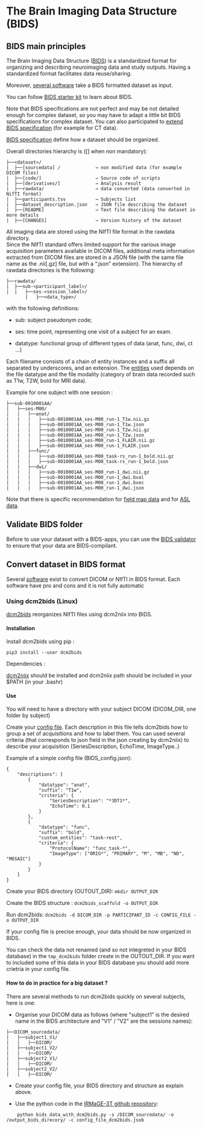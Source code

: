 
# The Brain Imaging Data Structure (BIDS)

## BIDS main principles 

The Brain Imaging Data Structure ([BIDS](https://bids.neuroimaging.io/)) is a standardized format for organizing and describing neuroimaging data and study outputs.
Having a standardized format facilitates data reuse/sharing. 

Moreover, [several software](https://bids-apps.neuroimaging.io/apps/ ) take a BIDS formatted dataset as input.

You can follow [BIDS starter kit](https://bids-standard.github.io/bids-starter-kit/) to learn about BIDS. 

Note that BIDS specifications are not perfect and may be not detailed enough for complex dataset, so you may have to adapt a little bit BIDS specifications for complex dataset. 
You can also participated to [extend BIDS specification]( https://bids.neuroimaging.io/get_involved.html) (for example for CT data). 

[BIDS specification](https://bids-specification.readthedocs.io/en/stable/) define how a dataset should be organized. 

Overall directories hierarchy is ([] when non mandatory):
```
├──<dataset>/
|  ├──[sourcedata] /	         → non modified data (for example DICOM files)
|  ├──[code/]	                 → Source code of scripts 
|  ├──[derivatives/]	         → Analysis result 
|  ├──rawdata/                   → data converted (data converted in NifTI format)
|  ├──participants.tsv	         → Subjects list 
|  ├──dataset_description.json   → JSON file describing the dataset
|  ├──[README]                   → Text file describing the dataset in more details 
|  ├──[CHANGES]	                 → Version history of the dataset
```

All imaging data are stored using the NIfTI file format in the rawdata directory.  
Since the NIfTI standard offers limited support for the various image acquisition parameters available in DICOM files, additional meta information extracted from DICOM files are stored in a JSON file (with the same file name as the .nii[.gz] file, but with a “.json” extension).
The hierarchy of rawdata directories is the following: 
```
├──rawdata/
|  ├──sub-<participant_label>/
|  |   ├──ses-<session_label>/
       |   ├──<data_type>/
```
with the following definitions:

- sub: subject pseudonym code;

- ses: time point, representing one visit of a subject for an exam.

- datatype: functional group of different types of data (anat, func, dwi, ct ...)

Each filename consists of a chain of entity instances and a suffix all separated by underscores, and an extension. 
The [entities](https://bids-specification.readthedocs.io/en/stable/appendices/entity-table.html) used depends on the file datatype and the file modality (category of brain data recorded such as T1w, T2W, bold for MRI data). 

 
Example for one subject with one session : 
```
├──sub-0010001AA/
|   ├──ses-M00/
|   |   ├──anat/
|   |   |   ├──sub-0010001AA_ses-M00_run-1_T1w.nii.gz
|   |   |   ├──sub-0010001AA_ses-M00_run-1_T1w.json
|   |   |   ├──sub-0010001AA_ses-M00_run-1_T2w.nii.gz
|   |   |   ├──sub-0010001AA_ses-M00_run-1_T2w.json
|   |   |   ├──sub-0010001AA_ses-M00_run-1_FLAIR.nii.gz
|   |   |   ├──sub-0010001AA_ses-M00_run-1_FLAIR.json
|   |   ├──func/
|   |   |   ├──sub-0010001AA_ses-M00_task-rs_run-1_bold.nii.gz
|   |   |   ├──sub-0010001AA_ses-M00_task-rs_run-1_bold.json
|   |   ├──dwi/
|   |   |   ├──sub-0010001AA_ses-M00_run-1_dwi.nii.gz
|   |   |   ├──sub-0010001AA_ses-M00_run-1_dwi.bval
|   |   |   ├──sub-0010001AA_ses-M00_run-1_dwi.bvec
|   |   |   ├──sub-0010001AA_ses-M00_run-1_dwi.json
```

Note that there is specific recommendation for [field map data](https://bids-specification.readthedocs.io/en/stable/04-modality-specific-files/01-magnetic-resonance-imaging-data.html#fieldmap-data) and for [ASL data](https://bids-specification.readthedocs.io/en/stable/04-modality-specific-files/01-magnetic-resonance-imaging-data.html#arterial-spin-labeling-perfusion-data).

## Validate BIDS folder

Before to use your dataset with a BIDS-apps, you can use the [BIDS validator](https://bids-standard.github.io/bids-validator/) to ensure that your data are BIDS-compilant.

## Convert dataset in BIDS format

Several [software](https://bids.neuroimaging.io/benefits#mri-and-pet-converterss) exist to convert DICOM or NIfTI in BIDS format. 
Each software have pro and cons and it is not fully automatic

### Using dcm2bids (Linux)

[dcm2bids](https://unfmontreal.github.io/Dcm2Bids/) reorganizes NIfTI files using dcm2niix into BIDS.

#### Installation 

Install dcm2bids using pip : 

`pip3 install --user dcm2bids`

Dependencies : 

[dcm2niix](https://github.com/rordenlab/dcm2niix) should be installed and dcm2niix path should be included in your $PATH (in your .bashr)


#### Use 
You will need to have a directory with your subject DICOM (DICOM_DIR, one folder by subject) 

Create your [config file](https://unfmontreal.github.io/Dcm2Bids/3.1.0/how-to/create-config-file/). 
Each description in this file tells dcm2bids how to group a set of acquisitions and how to label them.
You can used several criteria (that corresponds to json field in the json creating by dcm2niix) to describe your acquisition (SeriesDescription, EchoTime, ImageType..)  

Example of a simple config file (BIDS_config.json): 
```
{
    "descriptions": [
        {
            "datatype": "anat",
            "suffix": "T1w",
            "criteria": {
                "SeriesDescription": "*3DT1*",
                "EchoTime": 0.1
            }
        },
        {
            "datatype": "func",
            "suffix": "bold",
            "custom_entities": "task-rest",
            "criteria": {
                "ProtocolName": "func_task-*",
                "ImageType": ["ORIG*", "PRIMARY", "M", "MB", "ND", "MOSAIC"]
            }
        }
    ]
}
```

Create your BIDS directory (OUTOUT_DIR): `mkdir OUTPUT_DIR`

Create the BIDS structure : `dcm2bids_scaffold -o OUTPUT_DIR`

Run dcm2bids: `dcm2bids -d DICOM_DIR -p PARTICIPANT_ID -c CONFIG_FILE -o OUTPUT_DIR`

If your config file is precise enough, your data should be now organized in BIDS.

You can check the data not renamed (and so not integreted in your BIDS database) in the `tmp_dcm2bids` folder create in the OUTOUT_DIR.
If you want to included some of this data in your BIDS database you should add more crietria in your config file. 

#### How to do in practice for a big dataset ? 

There are several methods to run dcm2bids quickly on several subjects, here is one:

- Organise your DICOM data as follows (where "subject1" is the desired name in the BIDS architecture and "V1" / "V2" are the sessions names): 
```
├──DICOM_sourcedata/
|   ├──subject1_V1/
|   |   ├──DICOM/
|   ├──subject1_V2/
|   |   ├──DICOM/
|   ├──subject2_V1/
|   |   ├──DICOM/
|   ├──subject2_V2/
|   |   ├──DICOM/
```

- Create your config file, your BIDS directory and structure as explain above. 

- Use the python code in the [IRMaGE-3T github repository](https://github.com/IRMaGe-3T/irmage-tools/blob/main/data_management/bids_data_with_dcm2bids.py): 
```
    python bids_data_with_dcm2bids.py -s /DICOM_sourcedata/ -o /output_bids_direcory/ -c config_file_dcm2bids.jsob
```

